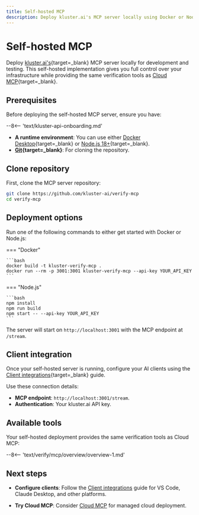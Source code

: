 ```yaml
---
title: Self-hosted MCP
description: Deploy kluster.ai's MCP server locally using Docker or Node.js for development and testing with full control over your infrastructure.
---
```


# Self-hosted MCP

Deploy [kluster.ai's](https://www.kluster.ai/){target=\_blank} MCP server locally for development and testing. This self-hosted implementation gives you full control over your infrastructure while providing the same verification tools as [Cloud MCP](/verify/mcp/cloud/platform/){target=\_blank}.

## Prerequisites

Before deploying the self-hosted MCP server, ensure you have:

--8<-- 'text/kluster-api-onboarding.md'
- **A runtime environment**: You can use either [Docker Desktop](https://www.docker.com/products/docker-desktop/){target=\_blank} or [Node.js 18+](https://nodejs.org/){target=\_blank}.
- **[Git](https://git-scm.com/){target=\_blank}**: For cloning the repository.

## Clone repository

First, clone the MCP server repository:

```bash
git clone https://github.com/kluster-ai/verify-mcp
cd verify-mcp
```

## Deployment options

Run one of the following commands to either get started with Docker or Node.js:

=== "Docker"

    ```bash
    docker build -t kluster-verify-mcp .
    docker run --rm -p 3001:3001 kluster-verify-mcp --api-key YOUR_API_KEY
    ```

=== "Node.js"

    ```bash
    npm install
    npm run build
    npm start -- --api-key YOUR_API_KEY
    ```

The server will start on `http://localhost:3001` with the MCP endpoint at `/stream`.

## Client integration

Once your self-hosted server is running, configure your AI clients using the [Client integrations](/verify/mcp/client-integrations/){target=\_blank} guide.

Use these connection details:

- **MCP endpoint**: `http://localhost:3001/stream`.
- **Authentication**: Your kluster.ai API key.

## Available tools

Your self-hosted deployment provides the same verification tools as Cloud MCP:

--8<-- 'text/verify/mcp/overview/overview-1.md'
<!-- Commenting this for safekeeping -->
<!--For detailed parameters and response formats, see the [Tools reference](/verify/mcp/tools/){target=\_blank}.-->

## Next steps

- **Configure clients**: Follow the [Client integrations](/verify/mcp/client-integrations/) guide for VS Code, Claude Desktop, and other platforms.
<!-- Commenting this for safekeeping -->
<!--- **Learn the tools**: See [Tools reference](/verify/mcp/tools/) for detailed examples.-->
- **Try Cloud MCP**: Consider [Cloud MCP](/verify/mcp/cloud/platform/) for managed cloud deployment.